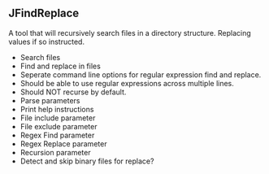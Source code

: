 ## JFindReplace

A tool that will recursively search files in a directory structure.  Replacing values if so instructed.

* Search files
* Find and replace in files
* Seperate command line options for regular expression find and replace.
* Should be able to use regular expressions across multiple lines.
* Should NOT recurse by default.
* Parse parameters
* Print help instructions
* File include parameter
* File exclude parameter
* Regex Find parameter
* Regex Replace parameter
* Recursion parameter
* Detect and skip binary files for replace?



